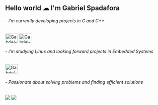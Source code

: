 ## Hello world ☁ I'm Gabriel Spadafora

###### - I'm currently developing projects in C and C++ <br/> 

  <img align="center" alt="Gabriel-C" height="30" width="40" src="https://cdn.jsdelivr.net/gh/devicons/devicon/icons/c/c-original.svg"> <img align="center" alt="Gabriel-C++" height="30" width="40" src="https://cdn.jsdelivr.net/gh/devicons/devicon/icons/cplusplus/cplusplus-original.svg">

###### - I'm studying Linux and looking forward projects in Embedded Systems <br/>

<img align="center" alt="Gabriel-Linux" height="30" width="40" src="https://cdn.jsdelivr.net/gh/devicons/devicon/icons/linux/linux-plain.svg">


###### - Passionate about solving problems and finding efficient solutions


##

<div>
  <a href="https://www.linkedin.com/in/gabriel-spadafora/" target="_blank"><img src="https://img.shields.io/badge/-LinkedIn-%230077B5?style=for-the-badge&logo=linkedin&logoColor=white" target="_blank"></a> 
  <a href = "mailto:gb.spada@hotmail.com"><img src="https://img.shields.io/badge/Outlook-0078D4?style=for-the-badge&logo=microsoft-outlook&logoColor=white" target="_blue"></a>
<div>


